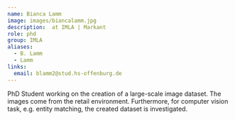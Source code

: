 ```yaml
---
name: Bianca Lamm
image: images/biancalamm.jpg
description:  at IMLA | Markant
role: phd
group: IMLA
aliases:
  - B. Lamm
  - Lamm
links:
  email: blamm2@stud.hs-offenburg.de
---
```


PhD Student working on the creation of a large-scale image dataset. The images come from the retail environment. Furthermore, for computer vision task, e.g. entity matching, the created dataset is investigated.
